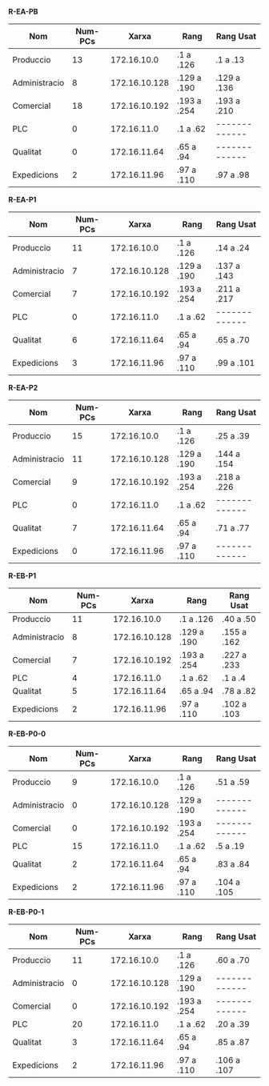 **R-EA-PB**

|Nom|Num-PCs|Xarxa|Rang|Rang Usat|
|---|---|---|---|---|
|Produccio|	13|	172.16.10.0|		.1 a .126|	.1 a .13|		
|Administracio|	8|	172.16.10.128|		.129 a .190|	.129 a .136|		
|Comercial|	18|	172.16.10.192|		.193 a .254|	.193 a .210|		
|PLC	|	0|	172.16.11.0|		.1 a .62|-------------|		
|Qualitat|  0|	172.16.11.64|	.65 a .94|-------------|		
|Expedicions|	2|	172.16.11.96|		.97 a .110|	.97 a .98|



**R-EA-P1**

|Nom|Num-PCs|Xarxa|Rang|Rang Usat|
|---|---|---|---|---|
|Produccio|	11|	172.16.10.0|		.1 a .126|	.14 a .24|		
|Administracio|	7|	172.16.10.128|		.129 a .190|	.137 a .143|		
|Comercial|	7|	172.16.10.192|		.193 a .254|	.211 a .217|		
|PLC	|	0|	172.16.11.0|		.1 a .62|-------------|		
|Qualitat|	6|	172.16.11.64|	.65 a .94|  .65 a .70|		
|Expedicions|	3|	172.16.11.96|		.97 a .110|	.99 a .101|



**R-EA-P2**

|Nom|Num-PCs|Xarxa|Rang|Rang Usat|
|---|---|---|---|---|
|Produccio|	15|	172.16.10.0|		.1 a .126|	.25 a .39|		
|Administracio|	11|	172.16.10.128|		.129 a .190|	.144 a .154|		
|Comercial|	9|	172.16.10.192|		.193 a .254|	.218 a .226|		
|PLC	|	0|	172.16.11.0|		.1 a .62|-------------|		
|Qualitat|	7|	172.16.11.64|	.65 a .94|  .71 a .77|		
|Expedicions|	0|	172.16.11.96|		.97 a .110|-------------|



**R-EB-P1**

|Nom|Num-PCs|Xarxa|Rang|Rang Usat|
|---|---|---|---|---|
|Produccio|	11|	172.16.10.0|		.1 a .126|	.40 a .50|		
|Administracio|	8|	172.16.10.128|		.129 a .190|	.155 a .162|		
|Comercial|	7|	172.16.10.192|		.193 a .254|	.227 a .233|		
|PLC	|	4|	172.16.11.0|		.1 a .62| .1 a .4|		
|Qualitat|	5|	172.16.11.64|	.65 a .94|  .78 a .82|		
|Expedicions|	2|	172.16.11.96|		.97 a .110| .102 a .103|



**R-EB-P0-0**

|Nom|Num-PCs|Xarxa|Rang|Rang Usat|
|---|---|---|---|---|
|Produccio|	9|	172.16.10.0|		.1 a .126|	.51 a .59|		
|Administracio|	0|	172.16.10.128|		.129 a .190|-------------|		
|Comercial|	0|	172.16.10.192|		.193 a .254|-------------|		
|PLC	|	15|	172.16.11.0|		.1 a .62| .5 a .19|		
|Qualitat|	2|	172.16.11.64|	.65 a .94|  .83 a .84|		
|Expedicions|	2|	172.16.11.96|		.97 a .110| .104 a .105|



**R-EB-P0-1**

|Nom|Num-PCs|Xarxa|Rang|Rang Usat|
|---|---|---|---|---|
|Produccio|	11|	172.16.10.0|		.1 a .126|	.60 a .70|		
|Administracio|	0|	172.16.10.128|		.129 a .190|-------------|		
|Comercial|	0|	172.16.10.192|		.193 a .254|-------------|		
|PLC	|	20|	172.16.11.0|		.1 a .62| .20 a .39|		
|Qualitat|	3|	172.16.11.64|	.65 a .94|  .85 a .87|		
|Expedicions|	2|	172.16.11.96|		.97 a .110| .106 a .107|

